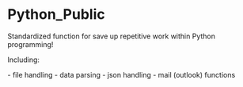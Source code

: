 # Python_Public
<p>Standardized function for save up repetitive work within Python programming!</p>
<p>Including:</p>
  - file handling
  - data parsing
  - json handling
  - mail (outlook) functions

